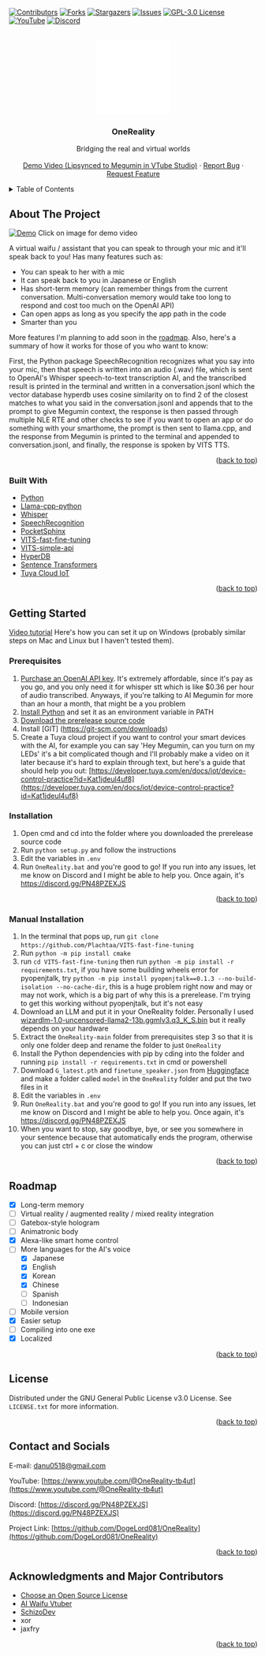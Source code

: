<!-- Improved compatibility of back to top link: See: https://github.com/othneildrew/Best-README-Template/pull/73 -->
<a name="readme-top"></a>
<!--
*** Thanks for checking out the Best-README-Template. If you have a suggestion
*** that would make this better, please fork the repo and create a pull request
*** or simply open an issue with the tag "enhancement".
*** Don't forget to give the project a star!
*** Thanks again! Now go create something AMAZING! :D
-->



<!-- PROJECT SHIELDS -->
<!--
*** I'm using markdown "reference style" links for readability.
*** Reference links are enclosed in brackets [ ] instead of parentheses ( ).
*** See the bottom of this document for the declaration of the reference variables
*** for contributors-url, forks-url, etc. This is an optional, concise syntax you may use.
*** https://www.markdownguide.org/basic-syntax/#reference-style-links
-->
[![Contributors][contributors-shield]][contributors-url]
[![Forks][forks-shield]][forks-url]
[![Stargazers][stars-shield]][stars-url]
[![Issues][issues-shield]][issues-url]
[![GPL-3.0 License][license-shield]][license-url]
[![YouTube][youtube-shield]][youtube-url]
[![Discord][discord-shield]][discord-url]



<!-- PROJECT LOGO -->
<br />
<div align="center">
  <a href="https://github.com/DogeLord081/OneReality">
    <img src="OneReality Logo Transparent.png" alt="Logo" width="150" height="150">
  </a>

  <h3 align="center">OneReality</h3>

  <p align="center">
    Bridging the real and virtual worlds
    <br />
    <br />
    <a href="https://youtu.be/eZridsHbooE">Demo Video (Lipsynced to Megumin in VTube Studio)</a>
    ·
    <a href="https://github.com/DogeLord081/OneReality/issues">Report Bug</a>
    ·
    <a href="https://github.com/DogeLord081/OneReality/issues">Request Feature</a>
  </p>
</div>



<!-- TABLE OF CONTENTS -->
<details>
  <summary>Table of Contents</summary>
  <ol>
    <li>
      <a href="#about-the-project">About The Project</a>
      <ul>
        <li><a href="#built-with">Built With</a></li>
      </ul>
    </li>
    <li>
      <a href="#getting-started">Getting Started</a>
      <ul>
        <li><a href="#prerequisites">Prerequisites</a></li>
        <li><a href="#installation">Installation</a></li>
      </ul>
    </li>
    <li><a href="#roadmap">Roadmap</a></li>
    <li><a href="#license">License</a></li>
    <li><a href="#acknowledgments">Acknowledgments</a></li>
  </ol>
</details>



<!-- ABOUT THE PROJECT -->
## About The Project

[![Demo](https://github.com/DogeLord081/OneReality-README/blob/master/image.png)](https://youtu.be/eZridsHbooE)
Click on image for demo video

A virtual waifu / assistant that you can speak to through your mic and it'll speak back to you! Has many features such as:

* You can speak to her with a mic
* It can speak back to you in Japanese or English
* Has short-term memory (can remember things from the current conversation. Multi-conversation memory would take too long to respond and cost too much on the OpenAI API)
* Can open apps as long as you specify the app path in the code
* Smarter than you

More features I'm planning to add soon in the [roadmap](https://github.com/DogeLord081/OneReality#roadmap). Also, here's a summary of how it works for those of you who want to know:

First, the Python package SpeechRecognition recognizes what you say into your mic, then that speech is written into an audio (.wav) file, which is sent to OpenAI's Whisper speech-to-text transcription AI, and the transcribed result is printed in the terminal and written in a conversation.jsonl which the vector database hyperdb uses cosine similarity on to find 2 of the closest matches to what you said in the conversation.jsonl and appends that to the prompt to give Megumin context, the response is then passed through multiple NLE RTE and other checks to see if you want to open an app or do something with your smarthome, the prompt is then sent to llama.cpp, and the response from Megumin is printed to the terminal and appended to conversation.jsonl, and finally, the response is spoken by VITS TTS.

<p align="right">(<a href="#readme-top">back to top</a>)</p>



### Built With

* [Python](https://www.python.org)
* [Llama-cpp-python](https://github.com/abetlen/llama-cpp-python)
* [Whisper](https://openai.com/research/whisper)
* [SpeechRecognition](https://pypi.org/project/SpeechRecognition/)
* [PocketSphinx](https://pypi.org/project/pocketsphinx/)
* [VITS-fast-fine-tuning](https://github.com/Plachtaa/VITS-fast-fine-tuning)
* [VITS-simple-api](https://github.com/Artrajz/vits-simple-api)
* [HyperDB](https://github.com/jdagdelen/hyperDB)
* [Sentence Transformers](https://github.com/UKPLab/sentence-transformers)
* [Tuya Cloud IoT](https://iot.tuya.com/)
<p align="right">(<a href="#readme-top">back to top</a>)</p>



<!-- GETTING STARTED -->
## Getting Started

[Video tutorial](https://youtu.be/w2pxHZ-GX5Y) Here's how you can set it up on Windows (probably similar steps on Mac and Linux but I haven't tested them).

### Prerequisites

1. [Purchase an OpenAI API key](https://www.windowscentral.com/software-apps/how-to-get-an-openai-api-key). It's extremely affordable, since it's pay as you go, and you only need it for whisper stt which is like $0.36 per hour of audio transcribed. Anyways, if you're talking to AI Megumin for more than an hour a month, that might be a you problem
2. [Install Python](https://www.python.org/downloads/) and set it as an environment variable in PATH
3. [Download the prerelease source code](https://github.com/DogeLord081/OneReality/releases/tag/v2.0.0)
6. Install [GIT] (https://git-scm.com/downloads)
7. Create a Tuya cloud project if you want to control your smart devices with the AI, for example you can say 'Hey Megumin, can you turn on my LEDs' it's a bit complicated though and I'll probably make a video on it later because it's hard to explain through text, but here's a guide that should help you out: [https://developer.tuya.com/en/docs/iot/device-control-practice?id=Kat1jdeul4uf8](https://developer.tuya.com/en/docs/iot/device-control-practice?id=Kat1jdeul4uf8)


### Installation
1. Open cmd and cd into the folder where you downloaded the prerelease source code
2. Run `python setup.py` and follow the instructions
3. Edit the variables in `.env`
4. Run `OneReality.bat` and you're good to go! If you run into any issues, let me know on Discord and I might be able to help you. Once again, it's https://discord.gg/PN48PZEXJS
<p align="right">(<a href="#readme-top">back to top</a>)</p>


### Manual Installation
1. In the terminal that pops up, run `git clone https://github.com/Plachtaa/VITS-fast-fine-tuning`
2. Run `python -m pip install cmake`
3. run `cd VITS-fast-fine-tuning` then run `python -m pip install -r requirements.txt`, if you have some building wheels error for pyopenjtalk, try `python -m pip install pyopenjtalk==0.1.3 --no-build-isolation --no-cache-dir`, this is a huge problem right now and may or may not work, which is a big part of why this is a prerelease. I'm trying to get this working without pyopenjtalk, but it's not easy
4. Download an LLM and put it in your OneReality folder. Personally I used [wizardlm-1.0-uncensored-llama2-13b.ggmlv3.q3_K_S.bin](https://huggingface.co/TheBloke/WizardLM-1.0-Uncensored-Llama2-13B-GGML/blob/main/wizardlm-1.0-uncensored-llama2-13b.ggmlv3.q3_K_S.bin) but it really depends on your hardware
5. Extract the `OneReality-main` folder from prerequisites step 3 so that it is only one folder deep and rename the folder to just `OneReality`
6. Install the Python dependencies with pip by cding into the folder and running `pip install -r requirements.txt` in cmd or powershell
7. Download `G_latest.pth` and `finetune_speaker.json` from [Huggingface](https://huggingface.co/DogeLord/megumin-VITS/tree/main) and make a folder called `model` in the `OneReality` folder and put the two files in it
8. Edit the variables in `.env`
9. Run `OneReality.bat` and you're good to go! If you run into any issues, let me know on Discord and I might be able to help you. Once again, it's https://discord.gg/PN48PZEXJS
10. When you want to stop, say goodbye, bye, or see you somewhere in your sentence because that automatically ends the program, otherwise you can just ctrl + c or close the window

<p align="right">(<a href="#readme-top">back to top</a>)</p>



<!-- ROADMAP -->
## Roadmap

- [x] Long-term memory
- [ ] Virtual reality / augmented reality / mixed reality integration
- [ ] Gatebox-style hologram
- [ ] Animatronic body
- [x] Alexa-like smart home control
- [ ] More languages for the AI's voice
  - [x] Japanese
  - [x] English
  - [x] Korean
  - [x] Chinese
  - [ ] Spanish
  - [ ] Indonesian
- [ ] Mobile version
- [x] Easier setup
- [ ] Compiling into one exe
- [x] Localized

<p align="right">(<a href="#readme-top">back to top</a>)</p>



<!-- LICENSE -->
## License

Distributed under the GNU General Public License v3.0 License. See `LICENSE.txt` for more information.

<p align="right">(<a href="#readme-top">back to top</a>)</p>



<!-- CONTACT -->
## Contact and Socials

E-mail: danu0518@gmail.com

YouTube: [https://www.youtube.com/@OneReality-tb4ut](https://www.youtube.com/@OneReality-tb4ut)

Discord: [https://discord.gg/PN48PZEXJS](https://discord.gg/PN48PZEXJS)

Project Link: [https://github.com/DogeLord081/OneReality](https://github.com/DogeLord081/OneReality)

<p align="right">(<a href="#readme-top">back to top</a>)</p>



<!-- ACKNOWLEDGMENTS -->
## Acknowledgments and Major Contributors

* [Choose an Open Source License](https://choosealicense.com)
* [AI Waifu Vtuber](https://github.com/ardha27/AI-Waifu-Vtuber)
* [SchizoDev](https://youtu.be/dKFnJCtcfMk)
* xor
* jaxfry

<p align="right">(<a href="#readme-top">back to top</a>)</p>



<!-- MARKDOWN LINKS & IMAGES -->
<!-- https://www.markdownguide.org/basic-syntax/#reference-style-links -->
[discord-shield]: https://img.shields.io/discord/1123252189708693516?style=for-the-badge&label=DISCORD&color=%237289da
[discord-url]: https://discord.gg/eMnbhjW3GB
[youtube-shield]: https://img.shields.io/youtube/channel/subscribers/UC03Puq3SCjGWDPAnYGXjqQg?style=for-the-badge
[youtube-url]: https://www.youtube.com/@OneReality-tb4ut
[contributors-shield]: https://img.shields.io/github/contributors/DogeLord081/OneReality.svg?style=for-the-badge
[contributors-url]: https://github.com/DogeLord081/OneReality/graphs/contributors
[forks-shield]: https://img.shields.io/github/forks/DogeLord081/OneReality.svg?style=for-the-badge
[forks-url]: https://github.com/DogeLord081/OneReality/network/members
[stars-shield]: https://img.shields.io/github/stars/DogeLord081/OneReality.svg?style=for-the-badge
[stars-url]: https://github.com/DogeLord081/OneReality/stargazers
[issues-shield]: https://img.shields.io/github/issues/DogeLord081/OneReality.svg?style=for-the-badge
[issues-url]: https://github.com/DogeLord081/OneReality/issues
[license-shield]: https://img.shields.io/github/license/DogeLord081/OneReality.svg?style=for-the-badge
[license-url]: https://github.com/DogeLord081/OneReality/blob/master/LICENSE.txt
[linkedin-shield]: https://img.shields.io/badge/-LinkedIn-black.svg?style=for-the-badge&logo=linkedin&colorB=555
[linkedin-url]: https://linkedin.com/in/othneildrew
[product-screenshot]: images/screenshot.png
[Next.js]: https://img.shields.io/badge/next.js-000000?style=for-the-badge&logo=nextdotjs&logoColor=white
[Next-url]: https://nextjs.org/
[React.js]: https://img.shields.io/badge/React-20232A?style=for-the-badge&logo=react&logoColor=61DAFB
[React-url]: https://reactjs.org/
[Vue.js]: https://img.shields.io/badge/Vue.js-35495E?style=for-the-badge&logo=vuedotjs&logoColor=4FC08D
[Vue-url]: https://vuejs.org/
[Angular.io]: https://img.shields.io/badge/Angular-DD0031?style=for-the-badge&logo=angular&logoColor=white
[Angular-url]: https://angular.io/
[Svelte.dev]: https://img.shields.io/badge/Svelte-4A4A55?style=for-the-badge&logo=svelte&logoColor=FF3E00
[Svelte-url]: https://svelte.dev/
[Laravel.com]: https://img.shields.io/badge/Laravel-FF2D20?style=for-the-badge&logo=laravel&logoColor=white
[Laravel-url]: https://laravel.com
[Bootstrap.com]: https://img.shields.io/badge/Bootstrap-563D7C?style=for-the-badge&logo=bootstrap&logoColor=white
[Bootstrap-url]: https://getbootstrap.com
[JQuery.com]: https://img.shields.io/badge/jQuery-0769AD?style=for-the-badge&logo=jquery&logoColor=white
[JQuery-url]: https://jquery.com 
